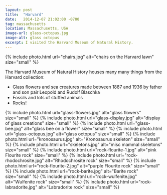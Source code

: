 ```yaml
---
layout: post
title:  "Harvard"
date:   2014-12-07 21:02:00 -0700
tag: massachusetts
location: Massachusetts, USA
image-url: glass-octopus.jpg
image-alt: glass octopus
excerpt: I visited the Harvard Museum of Natural History.
---
```

<div class='img-gallery'>
{% include photo.html url="chairs.jpg" alt="chairs on the Harvard lawn" size="small" %}
</div>

The Harvard Museum of Natural History houses many many things from the Harvard collection:

- Glass flowers and sea creatures made between 1887 and 1936 by father and son pair Leopold and Rudolf Blaschka
- Fossils and lots of stuffed animals
- Rocks!

<div class='img-gallery'>
{% include photo.html url="glass-flowers.jpg" alt="glass flowers" size="small" %}
{% include photo.html url="glass-display.jpg" alt="display of glass creations" size="small" %}
{% include photo.html url="glass-bee.jpg" alt="glass bee on a flower" size="small" %}
{% include photo.html url="glass-octopus.jpg" alt="glass octopus" size="small" %}
{% include photo.html url="kronosaurus.jpg" alt="Kronosaurus skeleton" size="small" %}
{% include photo.html url="skeletons.jpg" alt="misc mammal skeletons" size="small" %}
{% include photo.html url="rock-flourite-1.jpg" alt="pink Flourite rock" size="small" %}
{% include photo.html url="rock-rhodochrosite.jpg" alt="Rhodochrosite rock" size="small" %}
{% include photo.html url="rock-flourite-2.jpg" alt="purple Flourite rock" size="small" %}
{% include photo.html url="rock-barite.jpg" alt="Barite rock" size="small" %}
{% include photo.html url="rock-wulfenite.jpg" alt="Wulfenite rock" size="small" %}
{% include photo.html url="rock-labradorite.jpg" alt="Labradorite rock" size="small" %}
</div>
